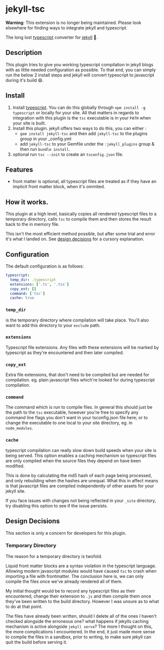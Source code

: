 # jekyll-tsc

**Warning**: This extension is no longer being maintained. Please look elsewhere for
finding ways to integrate jekyll and typescript.

The long lost [typescript][typescript] converter for [jekyll][jekyll] :blue_book:.

[jekyll]: https://github.com/jekyll/jekyll
[typescript]: https://www.typescriptlang.org/

## Description
This plugin tries to give you working typescript compilation in jekyll blogs
with as little needed configuration as possible. To that end, you can simply
run the below 2 install steps and jekyll will convert typescript to javascript
during it's build :smile:.

## Install
1. Install [typescript](https://github.com/microsoft/TypeScript). You can do
   this globally through `npm install -g typescript` or locally for your site.
   All that matters in regards to integration with this plugin is the `tsc`
   executable is in your `PATH` when your site is built.
2. Install this plugin. jekyll offers two ways to do this, you can either :
   * `gem install jekyll-tsc` and then add `jekyll-tsc` to the plugins group in your _config.yml
   * add `jekyll-tsc` to your Gemfile under the `:jekyll_plugins` group & then run `bundle install`.
3. optional run `tsc --init` to create an `tsconfig.json` file.

## Features
* front matter is optional, all typescript files are treated as if they have an
  implicit front matter block, when it's ommited.

## How it works.
This plugin at a high level, basically copies all rendered typescript files to a
temporary directory, calls `tsc` to compile them and then stores the result back
to the in memory file.

This isn't the most efficient method possible, but after some trial and error it's
what I landed on. See [design decisions](#design-decisions) for a cursory
explanation.

## Configuration
The default configuration is as follows:

```yaml
typescript:
  temp_dir: .typescript
  extensions: ['.ts', '.tsx']
  copy_ext: []
  command: ['tsc']
  cache: true
```

### `temp_dir`
is the temporary directory where compilation will take place. You'll also want to
add this directory to your `exclude` path.

### `extensions`
Typescript file extensions. Any files with these extensions will be marked by
typescript as they're encountered and then later compiled.

### `copy_ext`
Extra file extensions, that don't need to be compiled but are needed for compilation.
eg. plain javascript files which're looked for during typescript compilation.

### `command`
The command which is run to compile files. In general this should just be the path to
the `tsc` executable, however you're free to specify any command line flags you don't
want in your tsconfig.json file here; or to change the executable to one local to your
site directory, eg. in `node_modules`.

### `cache`
typescript compilation can really slow down build speeds when your site is being served.
This option enables a caching mechanism so typescript files are only compiled when the
source files they depend on have been modified.

This is done by calculating the md5 hash of each page being processed, and only rebuilding
when the hashes are unequal. What this in affect means is that javascript files are compiled
independently of other assets for your jekyll site.

If you face issues with changes not being reflected in your `_site` directory, try disabling
this option to see if the issue persists.

## Design Decisions
This section is only a concern for developers for this plugin.

### Temporary Directory
The reason for a temporary directory is twofold.

Liquid front matter blocks are a syntax violation in the typescript language.
Allowing modern javascript modules would have caused `tsc` to crash when
importing a file with frontmatter. The conclusion here is, we can only compile
the files once we've already rendered all of them.

My initial thought would be to record any typescript files as their encountered,
change their extension to `.js` and then compile them once they've been written
to the build directory. However I was unsure as to what to do at that point.

The files have already been written, should I delete all of the ones I haven't
checked alongside the erroneous one? what happens if jekylls caching mechanism
is active alongside `jekyll serve`? The more I thought on this, the more
complications I encountered. In the end, it just made more sense to compile the
files in a sandbox, prior to writing, to make sure jekyll can quit the build
before serving it.
